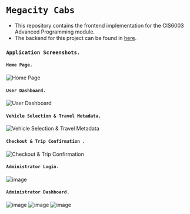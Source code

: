 # `Megacity Cabs`

- This repository contains the frontend implementation for the CIS6003 Advanced Programming module.  
-  The backend for this project can be found in [here](https://github.com/DamianRavinduPeiris/mega-city-cabs-backend).

### `Application Screenshots.`

#### `Home Page.` 
![Home Page](https://github.com/user-attachments/assets/9ee4c1df-8365-4f07-b18e-e40b40d11581)

#### `User Dashboard.`
![User Dashboard](https://github.com/user-attachments/assets/2a8b414f-4ab3-4ff4-afc6-b9bcee2b8054)

#### `Vehicle Selection & Travel Metadata.`  
![Vehicle Selection & Travel Metadata](https://github.com/user-attachments/assets/caadab48-1d79-459c-9bcc-ee136a717edc)

#### `Checkout & Trip Confirmation .` 
![Checkout & Trip Confirmation](https://github.com/user-attachments/assets/032e975c-5f80-4c63-b15b-bc91a8c36192)

#### `Administrator Login.`
![image](https://github.com/user-attachments/assets/c68da612-03fa-4d3d-96ac-32ac6e1a5f3e)

#### `Administrator Dashboard.`
![image](https://github.com/user-attachments/assets/0a99a481-ef04-4ac6-9f93-483d1f7241f2)
![image](https://github.com/user-attachments/assets/1ebdafc5-c969-43aa-a012-788c44056605)
![image](https://github.com/user-attachments/assets/53e01b36-c436-4019-8bd3-3b1aff5512e9)



